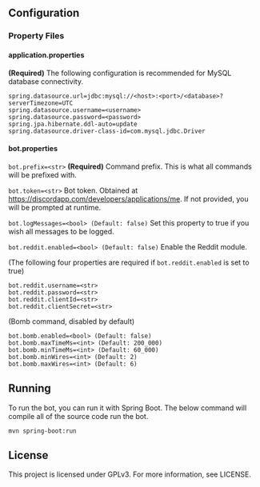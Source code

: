 ## Configuration
### Property Files
#### application.properties

**(Required)** The following configuration is recommended for MySQL database connectivity.

    spring.datasource.url=jdbc:mysql://<host>:<port>/<database>?serverTimezone=UTC
    spring.datasource.username=<username>
    spring.datasource.password=<password>
    spring.jpa.hibernate.ddl-auto=update
    spring.datasource.driver-class-id=com.mysql.jdbc.Driver
    
#### bot.properties

`bot.prefix=<str>` **(Required)** Command prefix. This is what all commands will be prefixed with.

`bot.token=<str>` Bot token. Obtained at <https://discordapp.com/developers/applications/me>. If not provided, you will be prompted at runtime.

`bot.logMessages=<bool> (Default: false)` Set this property to true if you wish all messages to be logged.

`bot.reddit.enabled=<bool> (Default: false)` Enable the Reddit module.

(The following four properties are required if `bot.reddit.enabled` is set to true)

	bot.reddit.username=<str>
	bot.reddit.password=<str>
	bot.reddit.clientId=<str>
	bot.reddit.clientSecret=<str>

(Bomb command, disabled by default)

	bot.bomb.enabled=<bool> (Default: false)
	bot.bomb.maxTimeMs=<int> (Default: 200_000)
	bot.bomb.minTimeMs=<int> (Default: 60_000)
	bot.bomb.minWires=<int> (Default: 2)
	bot.bomb.maxWires=<int> (Default: 6)

## Running

To run the bot, you can run it with Spring Boot. The below command will compile all of the source code
run the bot.

	mvn spring-boot:run
	
## License

This project is licensed under GPLv3. For more information, see LICENSE.